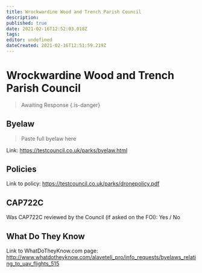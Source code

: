 ```yaml
---
title: Wrockwardine Wood and Trench Parish Council
description: 
published: true
date: 2021-02-16T12:52:03.018Z
tags: 
editor: undefined
dateCreated: 2021-02-16T12:51:59.219Z
---
```


# Wrockwardine Wood and Trench Parish Council
>  Awaiting Response
> {.is-danger}

## Byelaw
> Paste full byelaw here

Link:
https://testcouncil.co.uk/parks/byelaw.html

## Policies
Link to policy:
https://testcouncil.co.uk/parks/dronepolicy.pdf

## CAP722C

Was CAP722C reviewed by the Council (if asked on the FOI): Yes / No

## What Do They Know

Link to WhatDoTheyKnow.com page:
http://www.whatdotheyknow.com/alaveteli_pro/info_requests/byelaws_relating_to_uav_flights_515


